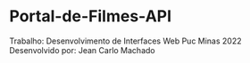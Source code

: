# Portal-de-Filmes-API
Trabalho: Desenvolvimento de Interfaces Web Puc Minas 2022
Desenvolvido por: Jean Carlo Machado
